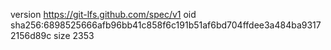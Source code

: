 version https://git-lfs.github.com/spec/v1
oid sha256:6898525666afb96bb41c858f6c191b51af6bd704ffdee3a484ba93172156d89c
size 2353

